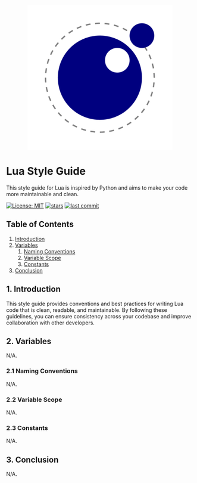 <div align="center">
  <img style="display: block; -webkit-user-select: none; margin: auto; cursor: zoom-in; background-color: hsl(0, 0%, 90%);" src="/luaa.gif" width="390" height="390"/>
</div>

# Lua Style Guide

This style guide for Lua is inspired by Python and aims to make your code more maintainable and clean.

[![License: MIT](https://img.shields.io/badge/License-MIT-green2.svg)](/blob/main/LICENSE)
[![stars](https://img.shields.io/github/stars/ShaharBand/lua-style-guide.svg?style=badge)](https://github.com/ShaharBand/lua-style-guide/stargazers) 
[![last commit](https://img.shields.io/github/last-commit/ShaharBand/lua-style-guide.svg)](https://github.com/ShaharBand/lua-style-guide/commits/main) 


## Table of Contents
1. [Introduction](#1-introduction)
2. [Variables](#2-variables)
   1. [Naming Conventions](#21-naming-conventions)
   2. [Variable Scope](#22-variable-scope)
   3. [Constants](#23-constants)
3. [Conclusion](#3-conclusion)

## 1. Introduction
This style guide provides conventions and best practices for writing Lua code that is clean, readable, and maintainable. By following these guidelines, you can ensure consistency across your codebase and improve collaboration with other developers.

## 2. Variables
N/A.

### 2.1 Naming Conventions
N/A.

### 2.2 Variable Scope
N/A.

### 2.3 Constants
N/A.

## 3. Conclusion
N/A.
